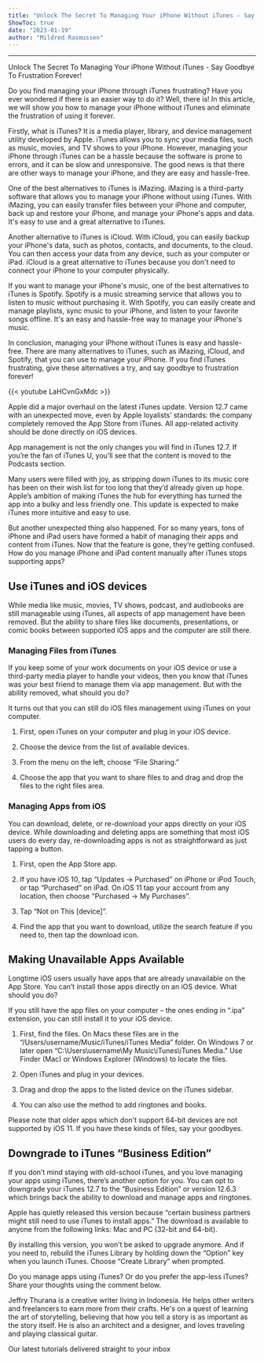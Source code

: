 ```yaml
---
title: "Unlock The Secret To Managing Your iPhone Without iTunes - Say Goodbye To Frustration Forever!"
ShowToc: true 
date: "2023-01-19"
author: "Mildred Rasmussen"
---
```

*****
Unlock The Secret To Managing Your iPhone Without iTunes - Say Goodbye To Frustration Forever!

Do you find managing your iPhone through iTunes frustrating? Have you ever wondered if there is an easier way to do it? Well, there is! In this article, we will show you how to manage your iPhone without iTunes and eliminate the frustration of using it forever.

Firstly, what is iTunes? It is a media player, library, and device management utility developed by Apple. iTunes allows you to sync your media files, such as music, movies, and TV shows to your iPhone. However, managing your iPhone through iTunes can be a hassle because the software is prone to errors, and it can be slow and unresponsive. The good news is that there are other ways to manage your iPhone, and they are easy and hassle-free.

One of the best alternatives to iTunes is iMazing. iMazing is a third-party software that allows you to manage your iPhone without using iTunes. With iMazing, you can easily transfer files between your iPhone and computer, back up and restore your iPhone, and manage your iPhone's apps and data. It's easy to use and a great alternative to iTunes.

Another alternative to iTunes is iCloud. With iCloud, you can easily backup your iPhone's data, such as photos, contacts, and documents, to the cloud. You can then access your data from any device, such as your computer or iPad. iCloud is a great alternative to iTunes because you don't need to connect your iPhone to your computer physically.

If you want to manage your iPhone's music, one of the best alternatives to iTunes is Spotify. Spotify is a music streaming service that allows you to listen to music without purchasing it. With Spotify, you can easily create and manage playlists, sync music to your iPhone, and listen to your favorite songs offline. It's an easy and hassle-free way to manage your iPhone's music.

In conclusion, managing your iPhone without iTunes is easy and hassle-free. There are many alternatives to iTunes, such as iMazing, iCloud, and Spotify, that you can use to manage your iPhone. If you find iTunes frustrating, give these alternatives a try, and say goodbye to frustration forever!

{{< youtube LaHCvnGxMdc >}} 



Apple did a major overhaul on the latest iTunes update. Version 12.7 came with an unexpected move, even by Apple loyalists’ standards: the company completely removed the App Store from iTunes. All app-related activity should be done directly on iOS devices.
 
App management is not the only changes you will find in iTunes 12.7. If you’re the fan of iTunes U, you’ll see that the content is moved to the Podcasts section.
 
Many users were filled with joy, as stripping down iTunes to its music core has been on their wish list for too long that they’d already given up hope. Apple’s ambition of making iTunes the hub for everything has turned the app into a bulky and less friendly one. This update is expected to make iTunes more intuitive and easy to use.
 
But another unexpected thing also happened. For so many years, tons of iPhone and iPad users have formed a habit of managing their apps and content from iTunes. Now that the feature is gone, they’re getting confused. How do you manage iPhone and iPad content manually after iTunes stops supporting apps?
 
## Use iTunes and iOS devices
 
While media like music, movies, TV shows, podcast, and audiobooks are still manageable using iTunes, all aspects of app management have been removed. But the ability to share files like documents, presentations, or comic books between supported iOS apps and the computer are still there.
 
### Managing Files from iTunes
 
If you keep some of your work documents on your iOS device or use a third-party media player to handle your videos, then you know that iTunes was your best friend to manage them via app management. But with the ability removed, what should you do?
 
It turns out that you can still do iOS files management using iTunes on your computer.
 
1. First, open iTunes on your computer and plug in your iOS device.
 
2. Choose the device from the list of available devices.
 
3. From the menu on the left, choose “File Sharing.”
 
4. Choose the app that you want to share files to and drag and drop the files to the right files area.
 

 
### Managing Apps from iOS
 
You can download, delete, or re-download your apps directly on your iOS device. While downloading and deleting apps are something that most iOS users do every day, re-downloading apps is not as straightforward as just tapping a button.
 
1. First, open the App Store app.
 
2. If you have iOS 10, tap “Updates -> Purchased” on iPhone or iPod Touch, or tap “Purchased” on iPad. On iOS 11 tap your account from any location, then choose “Purchased -> My Purchases”.
 
3. Tap “Not on This [device]”.
 
4. Find the app that you want to download, utilize the search feature if you need to, then tap the download icon.
 
## Making Unavailable Apps Available
 
Longtime iOS users usually have apps that are already unavailable on the App Store. You can’t install those apps directly on an iOS device. What should you do?
 
If you still have the app files on your computer – the ones ending in “.ipa” extension, you can still install it to your iOS device.
 
1. First, find the files. On Macs these files are in the “/Users/username/Music/iTunes/iTunes Media” folder. On Windows 7 or later open “C:\Users\username\My Music\iTunes\iTunes Media.” Use Finder (Mac) or Windows Explorer (Windows) to locate the files.
 
2. Open iTunes and plug in your devices.
 
3. Drag and drop the apps to the listed device on the iTunes sidebar.
 
4. You can also use the method to add ringtones and books.
 
Please note that older apps which don’t support 64-bit devices are not supported by iOS 11. If you have these kinds of files, say your goodbyes.
 
## Downgrade to iTunes “Business Edition”
 
If you don’t mind staying with old-school iTunes, and you love managing your apps using iTunes, there’s another option for you. You can opt to downgrade your iTunes 12.7 to the “Business Edition” or version 12.6.3 which brings back the ability to download and manage apps and ringtones.
 
Apple has quietly released this version because “certain business partners might still need to use iTunes to install apps.” The download is available to anyone from the following links: Mac and PC (32-bit and 64-bit).
 
By installing this version, you won’t be asked to upgrade anymore. And if you need to, rebuild the iTunes Library by holding down the “Option” key when you launch iTunes. Choose “Create Library” when prompted.
 
Do you manage apps using iTunes? Or do you prefer the app-less iTunes? Share your thoughts using the comment below.
 
Jeffry Thurana is a creative writer living in Indonesia. He helps other writers and freelancers to earn more from their crafts. He's on a quest of learning the art of storytelling, believing that how you tell a story is as important as the story itself. He is also an architect and a designer, and loves traveling and playing classical guitar.
 
Our latest tutorials delivered straight to your inbox




